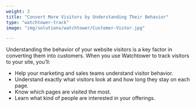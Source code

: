 ```yaml
---
weight: 3
title: "Convert More Visitors by Understanding Their Behavior"
type: "watchtower-track"
image: "img/solutions/watchtower/Customer-Vistor.jpg"

---
```

Understanding the behavior of your website visitors is a key factor in converting them into customers. When you use Watchtower to track visitors to your site, you’ll:

* Help your marketing and sales teams understand visitor behavior.
* Understand exactly what visitors look at and how long they stay on each page.
* Know which pages are visited the most.
* Learn what kind of people are interested in your offerings.